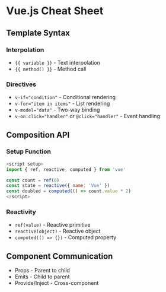 # Vue.js Cheat Sheet

## Template Syntax

### Interpolation
- `{{ variable }}` - Text interpolation
- `{{ method() }}` - Method call

### Directives
- `v-if="condition"` - Conditional rendering
- `v-for="item in items"` - List rendering
- `v-model="data"` - Two-way binding
- `v-on:click="handler"` or `@click="handler"` - Event handling

## Composition API

### Setup Function
```javascript
<script setup>
import { ref, reactive, computed } from 'vue'

const count = ref(0)
const state = reactive({ name: 'Vue' })
const doubled = computed(() => count.value * 2)
</script>
```

### Reactivity
- `ref(value)` - Reactive primitive
- `reactive(object)` - Reactive object
- `computed(() => {})` - Computed property

## Component Communication
- Props - Parent to child
- Emits - Child to parent
- Provide/Inject - Cross-component